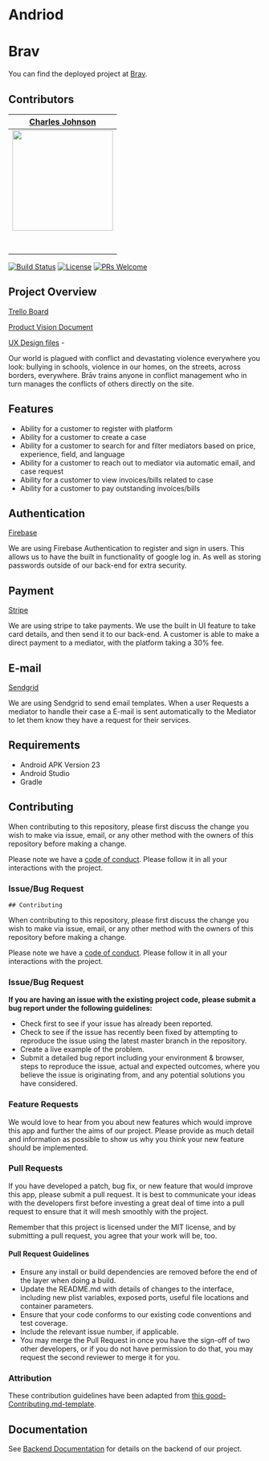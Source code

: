# Andriod

#  Brav

 You can find the deployed project at [Brav](https://www.thisisnotrealitsaplacehoder.com).

##  Contributors


|                                       [Charles Johnson](https://github.com/ThaDocsN)                                       
| :-----------------------------------------------------------------------------------------------------------: | 
|                      [<img src="https://avatars3.githubusercontent.com/u/35396909?s=460&v=4" width = "200" />](https://github.com/ThaDocsN)                       |                      [<img src="https://avatars3.githubusercontent.com/u/35396909?s=460&v=4" width = "200" />](https://github.com/)                       |                      [<img src="https://www.dalesjewelers.com/wp-content/uploads/2018/10/placeholder-silhouette-male.png" width = "200" />](https://github.com/)                       |                      [<img src="https://www.dalesjewelers.com/wp-content/uploads/2018/10/placeholder-silhouette-female.png" width = "200" />](https://github.com/)                       |                      [<img src="https://www.dalesjewelers.com/wp-content/uploads/2018/10/placeholder-silhouette-male.png" width = "200" />](https://github.com/)                       |
|                 [<img src="https://github.com/favicon.ico" width="15"> ](https://github.com/ThaDocsN)                 |            [<img src="https://github.com/favicon.ico" width="15"> ](https://github.com/ThaDocsN)             |           [<img src="https://github.com/favicon.ico" width="15"> ](https://github.com/Mister-Corn)            |          [<img src="https://github.com/favicon.ico" width="15"> ](https://github.com/NandoTheessen)           |            [<img src="https://github.com/favicon.ico" width="15"> ](https://github.com/wvandolah)             |
| [ <img src="https://static.licdn.com/sc/h/al2o9zrvru7aqj8e1x2rzsrca" width="15"> ](https://www.linkedin.com/in/charles-johnson-a9666913//) | [ <img src="https://static.licdn.com/sc/h/al2o9zrvru7aqj8e1x2rzsrca" width="15"> ](https://www.linkedin.com/in/charles-johnson-a9666913/) | [ <img src="https://static.licdn.com/sc/h/al2o9zrvru7aqj8e1x2rzsrca" width="15"> ](https://www.linkedin.com/) | [ <img src="https://static.licdn.com/sc/h/al2o9zrvru7aqj8e1x2rzsrca" width="15"> ](https://www.linkedin.com/) | [ <img src="https://static.licdn.com/sc/h/al2o9zrvru7aqj8e1x2rzsrca" width="15"> ](https://www.linkedin.com/) |



[![Build Status][travis-image]][travis-url]
[![License][license-image]][license-url]
[![PRs Welcome](https://img.shields.io/badge/PRs-welcome-brightgreen.svg?style=flat-square)](http://makeapullrequest.com)


## Project Overview


 [Trello Board](https://trello.com/b/5sU9ZybM/labs-14-brav)

 [Product Vision Document](https://www.notion.so/Brav-c00f84c629f84560be196d93846a22cf)

 [UX Design files](https://docs.google.com/document/d/1evD5kfgh2AfGDl5og7mRroPEPC2YasSHVa1KpFlBjn4/edit#heading=h.90qv59d2oi1j) -

Our world is plagued with conflict and devastating violence everywhere you look: bullying in schools, violence in our homes, on the streets, across borders, everywhere. Brāv trains anyone in conflict management who in turn manages the conflicts of others directly on the site.
## Features

-    Ability for a customer to register with platform
-    Ability for a customer to create a case
-    Ability for a customer to search for and filter mediators based on price, experience, field, and language
-    Ability for a customer to reach out to mediator via automatic email, and case request
-    Ability for a customer to view invoices/bills related to case
-    Ability for a customer to pay outstanding invoices/bills 

## Authentication 

[Firebase](https://firebase.google.com/docs/auth)

We are using Firebase Authentication to register and sign in users. This allows us to have the built in functionality of google log in. As well as storing passwords outside of our back-end for extra security. 

## Payment 

[Stripe](https://stripe.com/docs/mobile/android)

We are using stripe to take payments. We use the built in UI feature to take card details, and then send it to our back-end. A customer is able to make a direct payment to a mediator, with the platform taking a 30% fee. 

## E-mail

[Sendgrid](https://sendgrid.com/docs/)

We are using Sendgrid to send email templates. When a user Requests a mediator to handle their case a E-mail is sent automatically to the Mediator to let them know they have a request for their services.


## Requirements

-   Android APK Version 23
-   Android Studio
-   Gradle

## Contributing

When contributing to this repository, please first discuss the change you wish to make via issue, email, or any other method with the owners of this repository before making a change.

Please note we have a [code of conduct](./CODE_OF_CONDUCT.md). Please follow it in all your interactions with the project.

### Issue/Bug Request

    ## Contributing

When contributing to this repository, please first discuss the change you wish to make via issue, email, or any other method with the owners of this repository before making a change.

Please note we have a [code of conduct](./CODE_OF_CONDUCT.md). Please follow it in all your interactions with the project.

### Issue/Bug Request

 **If you are having an issue with the existing project code, please submit a bug report under the following guidelines:**
 - Check first to see if your issue has already been reported.
 - Check to see if the issue has recently been fixed by attempting to reproduce the issue using the latest master branch in the repository.
 - Create a live example of the problem.
 - Submit a detailed bug report including your environment & browser, steps to reproduce the issue, actual and expected outcomes,  where you believe the issue is originating from, and any potential solutions you have considered.

### Feature Requests

We would love to hear from you about new features which would improve this app and further the aims of our project. Please provide as much detail and information as possible to show us why you think your new feature should be implemented.

### Pull Requests

If you have developed a patch, bug fix, or new feature that would improve this app, please submit a pull request. It is best to communicate your ideas with the developers first before investing a great deal of time into a pull request to ensure that it will mesh smoothly with the project.

Remember that this project is licensed under the MIT license, and by submitting a pull request, you agree that your work will be, too.

#### Pull Request Guidelines

- Ensure any install or build dependencies are removed before the end of the layer when doing a build.
- Update the README.md with details of changes to the interface, including new plist variables, exposed ports, useful file locations and container parameters.
- Ensure that your code conforms to our existing code conventions and test coverage.
- Include the relevant issue number, if applicable.
- You may merge the Pull Request in once you have the sign-off of two other developers, or if you do not have permission to do that, you may request the second reviewer to merge it for you.

### Attribution

These contribution guidelines have been adapted from [this good-Contributing.md-template](https://gist.github.com/PurpleBooth/b24679402957c63ec426).

## Documentation

See [Backend Documentation](https://github.com/labs14-brav/Backend/blob/master/README.md) for details on the backend of our project.


[swift-image]: https://img.shields.io/badge/swift-3.0-orange.svg
[swift-url]: https://swift.org/
[license-image]: https://img.shields.io/badge/License-MIT-blue.svg
[license-url]: LICENSE
[travis-image]: https://img.shields.io/travis/dbader/node-datadog-metrics/master.svg?style=flat-square
[travis-url]: https://travis-ci.org/dbader/node-datadog-metrics
[codebeat-image]: https://codebeat.co/badges/c19b47ea-2f9d-45df-8458-b2d952fe9dad
[codebeat-url]: https://codebeat.co/projects/github-com-vsouza-awesomeios-com
